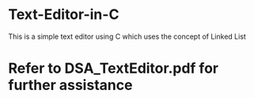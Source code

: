 # Text-Editor-in-C

This is a simple text editor using C which uses the concept of Linked List

# Refer to DSA_TextEditor.pdf for further assistance
